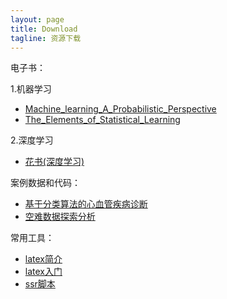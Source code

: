 ```yaml
---
layout: page
title: Download
tagline: 资源下载
---
```


电子书：

1.机器学习
+ [Machine_learning_A_Probabilistic_Perspective](/download/Machine_learning_A_Probabilistic_Perspective.pdf)
+ [The_Elements_of_Statistical_Learning](/download/The_Elements_of_Statistical_Learning.pdf)

2.深度学习
+ [花书(深度学习)](/download/花书：深度学习.pdf)


案例数据和代码：

+ [基于分类算法的心血管疾病诊断](/download/基于分类算法的心血管疾病诊断.rar)
+ [空难数据探索分析](/download/空难数据探索分析.rar)


常用工具：

+ [latex简介](/download/latex简介.pdf)
+ [latex入门](/download/latex入门.pdf)
+ [ssr脚本](/download/ssr.sh)



